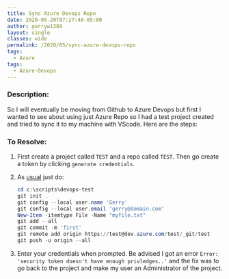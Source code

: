 ```yaml
---
title: Sync Azure Devops Repo
date: 2020-05-20T07:27:48-05:00
author: gerryw1389
layout: single
classes: wide
permalink: /2020/05/sync-azure-devops-repo
tags:
  - Azure
tags:
  - Azure-Devops
---
```

<!--more-->

### Description:

So I will eventually be moving from Github to Azure Devops but first I wanted to see about using just Azure Repo so I had a test project created and tried to sync it to my machine with VScode. Here are the steps:

### To Resolve:

1. First create a project called `TEST` and a repo called `TEST`. Then go create a token by clicking `generate credentials`.

2. As [usual](https://automationadmin.com/2018/02/connect-to-github-private-repo/) just do:

   ```powershell
   cd c:\scripts\devops-test
   git init .
   git config --local user.name 'Gerry'
   git config --local user.email 'gerry@domain.com'
   New-Item -itemtype File -Name "myfile.txt"
   git add --all
   git commit -m 'first'
   git remote add origin https://test@dev.azure.com/test/_git/test
   git push -u origin --all
   ```

3. Enter your credentials when prompted. Be advised I got an error `Error: 'security token doesn't have enough privledges..'` and the fix was to go back to the project and make my user an Administrator of the project.
